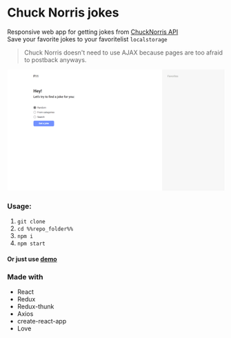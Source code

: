# Chuck Norris jokes

Responsive web app for getting jokes from [ChuckNorris API](https://api.chucknorris.io/) <br> Save your favorite jokes to your favoritelist `localstorage`

>Chuck Norris doesn't need to use AJAX because pages are too afraid to postback anyways.


![](https://github.com/imomryk/chuck_norris_api/blob/main/readme.gif)

### Usage:

1. `git clone`
2. `cd %%repo_folder%%`
3. `npm i`
4. `npm start`

#### Or just use [demo](https://imomryk.github.io/chuck_norris_api/)


### Made with

* React
* Redux
* Redux-thunk
* Axios
* create-react-app
* Love



